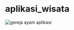 # aplikasi_wisata

![gereja ayam aplikasi](https://user-images.githubusercontent.com/116086578/201688062-c850ce25-38df-49fa-8634-d8f50ffa4e9b.jpg)
